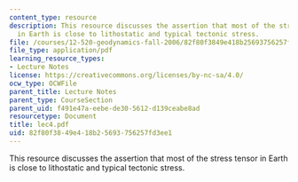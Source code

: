 ```yaml
---
content_type: resource
description: This resource discusses the assertion that most of the stress tensor
  in Earth is close to lithostatic and typical tectonic stress.
file: /courses/12-520-geodynamics-fall-2006/82f80f3849e418b25693756257fd3ee1_lec4.pdf
file_type: application/pdf
learning_resource_types:
- Lecture Notes
license: https://creativecommons.org/licenses/by-nc-sa/4.0/
ocw_type: OCWFile
parent_title: Lecture Notes
parent_type: CourseSection
parent_uid: f491e47a-eebe-de30-5612-d139ceabe8ad
resourcetype: Document
title: lec4.pdf
uid: 82f80f38-49e4-18b2-5693-756257fd3ee1
---
```

This resource discusses the assertion that most of the stress tensor in Earth is close to lithostatic and typical tectonic stress.